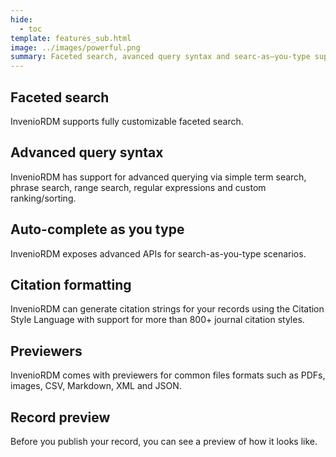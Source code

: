 ```yaml
---
hide:
  - toc
template: features_sub.html
image: ../images/powerful.png
summary: Faceted search, avanced query syntax and searc-as–you-type support is just some of the powerful features that InvenioRDM supports.
---
```


## Faceted search

InvenioRDM supports fully customizable faceted search.

## Advanced query syntax

InvenioRDM has support for advanced querying via simple term search, phrase search, range search, regular expressions and custom ranking/sorting.

## Auto-complete as you type

InvenioRDM exposes advanced APIs for search-as-you-type scenarios.

## Citation formatting

InvenioRDM can generate citation strings for your records using the Citation Style Language with support for more than 800+ journal citation styles.

## Previewers

InvenioRDM comes with previewers for common files formats such as PDFs, images, CSV, Markdown, XML and JSON.

## Record preview

Before you publish your record, you can see a preview of how it looks like.

